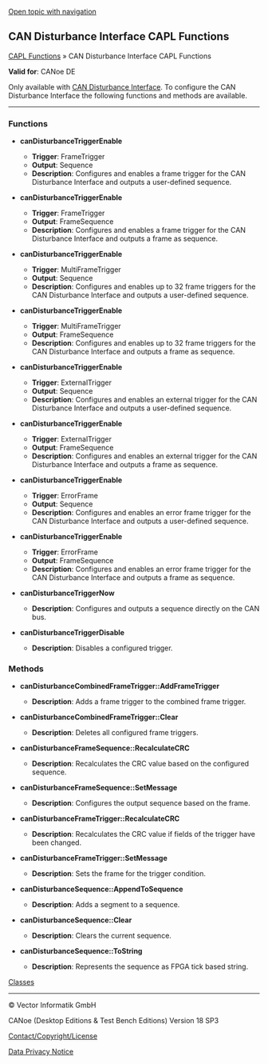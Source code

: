 [Open topic with navigation](../../../../CANoeDEFamily.htm#Topics/CAPLFunctions/CANDisturbance/CAPLfunctionsCANDisturbanceOverview.md)

## CAN Disturbance Interface CAPL Functions

[CAPL Functions](../CAPLfunctions.md) » CAN Disturbance Interface CAPL Functions

**Valid for**: CANoe DE

Only available with [CAN Disturbance Interface](../../CANoeCANalyzer/Interfaces/CANDisturbance/CANDisturbance.md). To configure the CAN Disturbance Interface the following functions and methods are available.

---

### Functions

- **canDisturbanceTriggerEnable**
  - **Trigger**: FrameTrigger
  - **Output**: Sequence
  - **Description**: Configures and enables a frame trigger for the CAN Disturbance Interface and outputs a user-defined sequence.

- **canDisturbanceTriggerEnable**
  - **Trigger**: FrameTrigger
  - **Output**: FrameSequence
  - **Description**: Configures and enables a frame trigger for the CAN Disturbance Interface and outputs a frame as sequence.

- **canDisturbanceTriggerEnable**
  - **Trigger**: MultiFrameTrigger
  - **Output**: Sequence
  - **Description**: Configures and enables up to 32 frame triggers for the CAN Disturbance Interface and outputs a user-defined sequence.

- **canDisturbanceTriggerEnable**
  - **Trigger**: MultiFrameTrigger
  - **Output**: FrameSequence
  - **Description**: Configures and enables up to 32 frame triggers for the CAN Disturbance Interface and outputs a frame as sequence.

- **canDisturbanceTriggerEnable**
  - **Trigger**: ExternalTrigger
  - **Output**: Sequence
  - **Description**: Configures and enables an external trigger for the CAN Disturbance Interface and outputs a user-defined sequence.

- **canDisturbanceTriggerEnable**
  - **Trigger**: ExternalTrigger
  - **Output**: FrameSequence
  - **Description**: Configures and enables an external trigger for the CAN Disturbance Interface and outputs a frame as sequence.

- **canDisturbanceTriggerEnable**
  - **Trigger**: ErrorFrame
  - **Output**: Sequence
  - **Description**: Configures and enables an error frame trigger for the CAN Disturbance Interface and outputs a user-defined sequence.

- **canDisturbanceTriggerEnable**
  - **Trigger**: ErrorFrame
  - **Output**: FrameSequence
  - **Description**: Configures and enables an error frame trigger for the CAN Disturbance Interface and outputs a frame as sequence.

- **canDisturbanceTriggerNow**
  - **Description**: Configures and outputs a sequence directly on the CAN bus.

- **canDisturbanceTriggerDisable**
  - **Description**: Disables a configured trigger.

### Methods

- **canDisturbanceCombinedFrameTrigger::AddFrameTrigger**
  - **Description**: Adds a frame trigger to the combined frame trigger.

- **canDisturbanceCombinedFrameTrigger::Clear**
  - **Description**: Deletes all configured frame triggers.

- **canDisturbanceFrameSequence::RecalculateCRC**
  - **Description**: Recalculates the CRC value based on the configured sequence.

- **canDisturbanceFrameSequence::SetMessage**
  - **Description**: Configures the output sequence based on the frame.

- **canDisturbanceFrameTrigger::RecalculateCRC**
  - **Description**: Recalculates the CRC value if fields of the trigger have been changed.

- **canDisturbanceFrameTrigger::SetMessage**
  - **Description**: Sets the frame for the trigger condition.

- **canDisturbanceSequence::AppendToSequence**
  - **Description**: Adds a segment to a sequence.

- **canDisturbanceSequence::Clear**
  - **Description**: Clears the current sequence.

- **canDisturbanceSequence::ToString**
  - **Description**: Represents the sequence as FPGA tick based string.

[Classes](CAPLfunctionsClassesOverview.md)

---

© Vector Informatik GmbH

CANoe (Desktop Editions & Test Bench Editions) Version 18 SP3

[Contact/Copyright/License](../../Shared/ContactCopyrightLicense.md)

[Data Privacy Notice](https://www.vector.com/int/en/company/get-info/privacy-policy/)